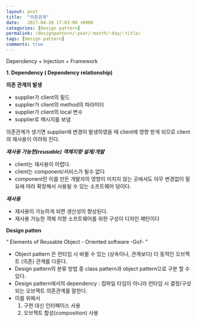```yaml
---
layout: post
title:  "의존관계"
date:   2017-04-26 17:03:00 +0900
categories: [Design pattern]
permalink: /designpattern/:year/:month/:day/:title/
tags: [Design pattern]
comments: true
---
```

Dependency + Injection + Framework

**1. Dependency ( Dependency relationship)**

**의존 관계의 발생**
- supplier가 client의 필드
- supplier가 client의 method의 파라미터
- supplier가 client의 local 변수
- supplier로 메시지를 보냄

 의존관계가 생기면 supplier에 변경이 발생하였을 때 client에 영향 받게 되므로 client의 재사용이 어려워 진다.

***재사용 가능한(reusable) 객체지향 설계/개발***
- client는 재사용이 어렵다.
- client는 component/서비스가 될수 없다
- component란 이를 만든 개발자의 영향이 미치지 않는 곳에서도 아무 변경없이 필요에 따라 확장해서 사용될 수 있는 소프트웨어 덩이다.

***재사용***
- 재사용이 가능하게 되면 생산성이 향상된다.
- 재사용 가능한 객체 지향 소프트웨어를 위한 구성이 디자인 패턴이다

**Design patten**

“ Elements of Reusable Object - Oriented software -Gof- ”

- Object pattern 은 런타임 시 바뀔 수 있는 (상속이나, 관계보다) 더 동적인 오브젝트  (의존) 관계를 다룬다.
- Design pattern의 분류 방법 중 class pattern과 object pattern으로 구분 할 수 있다.
- Design pattern에서의  dependency : 컴파일 타임이 아니라 런타임 시 결정/구성되는 오브젝트 의존관계를 말한다.
- 이를 위해서
	1. 구현 대신 인터페이스 사용
	2. 오브젝트 합성(composition) 사용
